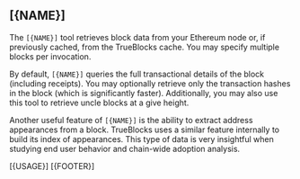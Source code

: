 <!-- markdownlint-disable MD041 -->
## [{NAME}]

The `[{NAME}]` tool retrieves block data from your Ethereum node or, if previously cached, from the TrueBlocks cache. You may specify multiple blocks per invocation.

By default, `[{NAME}]` queries the full transactional details of the block (including receipts). You may optionally retrieve only the transaction hashes in the block (which is significantly faster). Additionally, you may also use this tool to retrieve uncle blocks at a give height.

Another useful feature of `[{NAME}]` is the ability to extract address appearances from a block. TrueBlocks uses a similar feature internally to build its index of appearances. This type of data is very insightful when studying end user behavior and chain-wide adoption analysis.

[{USAGE}]
[{FOOTER}]
